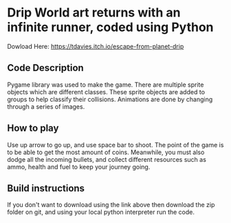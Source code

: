 # Drip World art returns with an infinite runner, coded using Python
Dowload Here: https://tdavies.itch.io/escape-from-planet-drip



## Code Description
Pygame library was used to make the game. There are multiple sprite objects which are different classes. These sprite objects are added to groups to help classify their collisions. Animations are done by changing through a series of images. 

## How to play
Use up arrow to go up, and use space bar to shoot. The point of the game is to be able to get the most amount of coins. Meanwhile, you must also dodge all the incoming bullets, and collect different resources such as ammo, health and fuel to keep your journey going.

## Build instructions
If you don't want to download using the link above then download the zip folder on git, and using your local python interpreter run the code.



